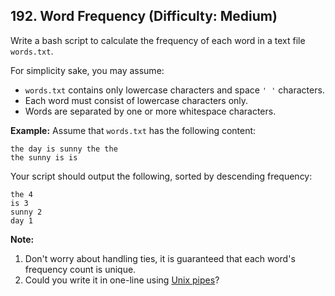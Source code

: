 ## 192. Word Frequency (Difficulty: Medium)

Write a bash script to calculate the frequency of each word in a text file `words.txt`.

For simplicity sake, you may assume:
* `words.txt` contains only lowercase characters and space `' '` characters.
* Each word must consist of lowercase characters only.
* Words are separated by one or more whitespace characters.

**Example:**
Assume that `words.txt` has the following content:
```
the day is sunny the the
the sunny is is
```

Your script should output the following, sorted by descending frequency:
```
the 4
is 3
sunny 2
day 1
```

**Note:**
1. Don't worry about handling ties, it is guaranteed that each word's frequency count is unique.
2. Could you write it in one-line using [Unix pipes](http://tldp.org/HOWTO/Bash-Prog-Intro-HOWTO-4.html)?
